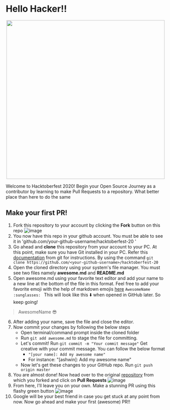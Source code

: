 # Hello Hacker!!

<p align="center">
	<img src="https://embed-fastly.wistia.com/deliveries/49bd387c40e2c5aada92abdf973bc46d.webp?image_crop_resized=960x540" width=500>

Welcome to Hacktoberfest 2020! Begin your Open Source Journey as a contributor by learning to make Pull Requests to a repository. What better place than here to do the same 
	
</p>

## Make your first PR!
1. Fork this repository to your account by clicking the **Fork** button on this repo
![image](https://user-images.githubusercontent.com/20596763/94799620-06c53d00-0401-11eb-8e78-358c67a67e91.png)
2. You now have this repo in your github account. You must be able to see it in 'github.com/your-github-username/hacktoberfest-20 '
3. Go ahead and **clone** this repository from your account to your PC. At this point, make sure you have Git installed in your PC. Refer this [documentation](https://git-scm.com/book/en/v2/Getting-Started-Installing-Git) from git for instructions. By using the command 
`git clone https://github.com/<your-github-username>/hacktoberfest-20`
4. Open the cloned directory using your system's file manager. You must see two files namely **awesome.md** and **README.md**
5. Open awesome.md using your favorite text editor and add your name to a new line at the bottom of the file in this format. Feel free to add your favorite emoji with the help of markdown emojis [here](https://gist.github.com/rxaviers/7360908)
`AwesomeName :sunglasses: `
This will look like this :arrow_down: when opened in GitHub later. So keep going!
> AwesomeName :sunglasses:
6. After adding your name, save the file and close the editor.
7. Now commit your changes by following the below steps
	- Open terminal/command prompt inside the cloned folder
	- Run `git add awesome.md` to stage the file for committing.
	- Let's commit! Run `git commit -m "Your commit message"` Get creative with your commit message. You can follow the below format
		- `"[your name]: Add my awesome name"`
		- For instance: "[ashwin]: Add my awesome name"
	- Now let's get these changes to your GitHub repo. Run `git push origin master`
8. You are almost done! Now head over to the original [repository](https://github.com/ashwinkey04/hacktoberfest-20) from which you forked and click on **Pull Requests**
![image](https://user-images.githubusercontent.com/20596763/94802236-e8614080-0404-11eb-9e0c-c30ff2eb3a52.png)
9. From here, I'll leave you on your own. Make a stunning PR using this flashy green button 
![image](https://user-images.githubusercontent.com/20596763/94802325-13e42b00-0405-11eb-98c2-84902d10ed45.png)
10. Google will be your best friend in case you get stuck at any point from now. Now go ahead and make your first (awesome) PR!! 
